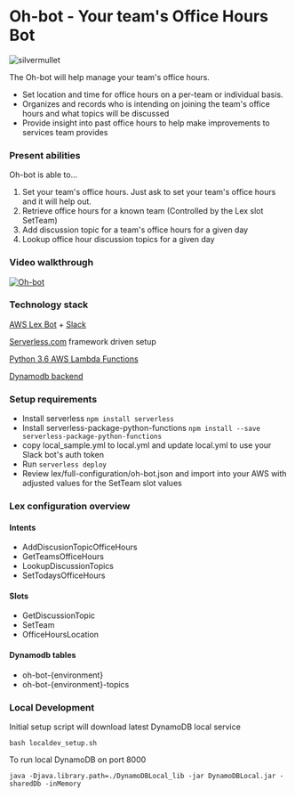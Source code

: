 <!--
title: Oh-bot (Office Hours Bot)
description: Running office hours can be a great way to divert interrupts a team or individual has on a daily basis. However, managing your office hours and knowing what to expect at schedule office hours can be a challenge. The Oh-bot will help manage your team's office hours. This bot will provide insight into when office hours are available and will gather up expected topics for you. Oh-bot also helps records office hour interactions for future review as well.
layout: Doc
-->
# Oh-bot - Your team's Office Hours Bot

![silvermullet](https://user-images.githubusercontent.com/538171/28157153-44a1ff6e-6751-11e7-8921-25b01367e313.jpeg)

The Oh-bot will help manage your team's office hours.

* Set location and time for office hours on a per-team or individual basis.
* Organizes and records who is intending on joining the team's office hours and what topics will be discussed
* Provide insight into past office hours to help make improvements to services team provides


### Present abilities

Oh-bot is able to...
 1. Set your team's office hours. Just ask to set your team's office hours and it will help out.
 2. Retrieve office hours for a known team (Controlled by the Lex slot SetTeam)
 3. Add discussion topic for a team's office hours for a given day
 4. Lookup office hour discussion topics for a given day

### Video walkthrough

[![Oh-bot](https://user-images.githubusercontent.com/538171/28185584-9e5f9428-67b3-11e7-9768-0056c55dbbb7.png)](https://youtu.be/sJlD_Xq2WbE "Oh-bot video walkthrough")

### Technology stack

[AWS Lex Bot](https://docs.aws.amazon.com/lex/latest/dg/what-is.html) + [Slack](https://slack.com/)

[Serverless.com](https://serverless.com/framework/docs/) framework driven setup

[Python 3.6 AWS Lambda Functions](https://aws.amazon.com/about-aws/whats-new/2017/04/aws-lambda-supports-python-3-6/)

[Dynamodb backend](https://aws.amazon.com/documentation/dynamodb/)

### Setup requirements
 * Install serverless ```npm install serverless```
 * Install serverless-package-python-functions ```npm install --save serverless-package-python-functions```
 * copy local_sample.yml to local.yml and update local.yml to use your Slack bot's auth token
 * Run ```serverless deploy```
 * Review lex/full-configuration/oh-bot.json and import into your AWS with adjusted values for the SetTeam slot values


### Lex configuration overview

#### Intents
 * AddDiscusionTopicOfficeHours
 * GetTeamsOfficeHours
 * LookupDiscussionTopics
 * SetTodaysOfficeHours

#### Slots
 * GetDiscussionTopic
 * SetTeam
 * OfficeHoursLocation

#### Dynamodb tables
 * oh-bot-{environment}
 * oh-bot-{environment}-topics

### Local Development

Initial setup script will download latest DynamoDB local service

```
bash localdev_setup.sh
```

To run local DynamoDB on port 8000

```
java -Djava.library.path=./DynamoDBLocal_lib -jar DynamoDBLocal.jar -sharedDb -inMemory
```
